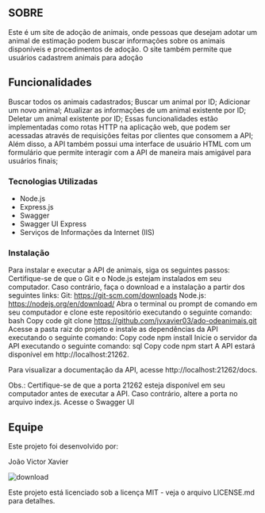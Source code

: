 <!-- END doctoc generated TOC please keep comment here to allow auto update -->

## SOBRE
Este é um site de adoção de animais, onde pessoas que desejam adotar um animal de estimação podem buscar informações sobre os animais disponíveis e procedimentos de adoção. O site também permite que usuários cadastrem animais para adoção


## Funcionalidades
Buscar todos os animais cadastrados;
Buscar um animal por ID;
Adicionar um novo animal;
Atualizar as informações de um animal existente por ID;
Deletar um animal existente por ID;
Essas funcionalidades estão implementadas como rotas HTTP na aplicação web, que podem ser acessadas através de requisições feitas por clientes que consomem a API; 
Além disso, a API também possui uma interface de usuário HTML com um formulário que permite interagir com a API de maneira mais amigável para usuários finais;
### Tecnologias Utilizadas


- Node.js
- Express.js
- Swagger
- Swagger UI Express
- Serviços de Informações da Internet (IIS)

### Instalação
Para instalar e executar a API de animais, siga os seguintes passos:
Certifique-se de que o Git e o Node.js estejam instalados em seu computador. Caso contrário, faça o download e a instalação a partir dos seguintes links:
Git: https://git-scm.com/downloads
Node.js: https://nodejs.org/en/download/
Abra o terminal ou prompt de comando em seu computador e clone este repositório executando o seguinte comando:
bash
Copy code
git clone https://github.com/jvxavier03/ado-odeanimais.git
Acesse a pasta raiz do projeto e instale as dependências da API executando o seguinte comando:
Copy code
npm install
Inicie o servidor da API executando o seguinte comando:
sql
Copy code
npm start
A API estará disponível em http://localhost:21262.

Para visualizar a documentação da API, acesse http://localhost:21262/docs.

Obs.: Certifique-se de que a porta 21262 esteja disponível em seu computador antes de executar a API. Caso contrário, altere a porta no arquivo index.js.
Acesse o Swagger UI 

## Equipe
Este projeto foi desenvolvido por:

João Victor Xavier








![download](https://user-images.githubusercontent.com/130186561/234615567-8c78bbae-9ed3-4f88-acd8-f8513521c4ac.jpg)


Este projeto está licenciado sob a licença MIT - veja o arquivo LICENSE.md para detalhes.

